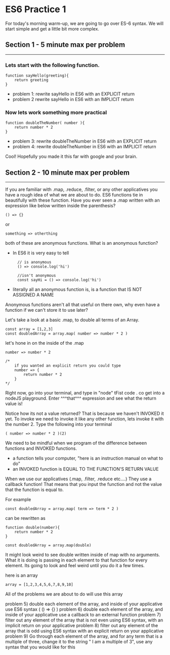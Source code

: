 # ES6 Practice 1
For today's morning warm-up, we are going to go over ES-6 syntax. We will start simple and get a little bit more complex. 

## Section 1 - 5 minute max per problem
<hr>

### **Lets start with the following function.**


    function sayHello(greeting){
        return greeting
    }


- problem 1: rewrite sayHello in ES6 with an EXPLICIT return
- problem 2 rewrite sayHello in ES6 with an IMPLICIT return



### **Now lets work something more practical**


    function doubleTheNumber( number ){
        return number * 2
    }

- problem 3: rewrite doubleTheNumber in ES6 with an EXPLICIT return
- problem 4: rewrite doubleTheNumber in ES6 with an IMPLICIT return

Cool! Hopefully you made it this far with google and your brain. 

## Section 2 - 10 minute max per problem

<hr>

If you are familiar with .map, .reduce, .filter, or any other applicatives you have a rough idea of what we are about to do. ES6 functions tie in beautifully with these function. Have you ever seen a .map written with an expression like below written inside the parenthesis?

    () => {}

or 

    something => otherthing 

both of these are anonymous functions. What is an anonymous function?
- In ES6 it is very easy to tell

        // is anonymous
        () => console.log('hi')

        //isn't anonymous
        const sayHi = () => console.log('hi')

- literally all an anonymous function is, is a function that IS NOT ASSIGNED A NAME


Anonymous functions aren't all that useful on there own, why even have a function if we can't store it to use later?

Let's take a look at a basic .map, to double all terms of an Array. 

    const array = [1,2,3]
    const doubledArray = array.map( number => number * 2 )

let's hone in on the inside of the .map

    number => number * 2

    /*
        if you wanted an explicit return you could type
        number => {
            return number * 2
        }
    */

Right now, go into your terminal, and type in "node" tFist code .
co get into a nodeJS playground. Enter ^^^that^^^ expression and see what the return value is!

Notice how its not a value returned? That is because we haven't INVOKED it yet. To invoke we need to invoke it like any other function, lets invoke it with the number 2. Type the following into your terminal

    ( number => number * 2 )(2)

We need to be mindful when we program of the difference between functions and INVOKED functions. 

- a function tells your computer, "here is an instruction manual on what to do"
- an INVOKED function is EQUAL TO THE FUNCTION'S RETURN VALUE

When we use our applicatives (.map, .filter, .reduce etc....) They use a callback function! That means that you input the function and not the value that the function is equal to. 

For example 

```
const doubledArray = array.map( term => term * 2 )
```

can be rewritten as 

```
function double(number){
    return number * 2
}

const doubledArray = array.map(double)
```

It might look weird to see double written inside of map with no arguments. What it is doing is passing in each element to that function for every element. Its going to look and feel weird until you do it a few times. 

here is an array
```
array = [1,2,3,4,5,6,7,8,9,10]
```

All of the problems we are about to do will use this array

problem 5) double each element of the array, and inside of your applicative use ES6 syntax ( () => {} )
problem 6) double each element of the array, and inside of your applicative use a callback to an external function
problem 7) filter out any element of the array that is not even using ES6 syntax, with an implicit return on your applicative
problem 8) filter out any element of the array that is odd using ES6 syntax with an explicit return on  your applicative
problem 9) Go through each element of the array, and for any term that is a multiple of three, change it to the string " I am a multiple of 3", use any syntax that you would like for this






